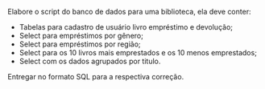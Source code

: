 Elabore o script do banco de dados para uma biblioteca, ela deve conter:

- Tabelas para cadastro de usuário livro empréstimo e devolução;
- Select para empréstimos por gênero;
- Select para empréstimos por região;
- Select para os 10 livros mais emprestados e os 10 menos emprestados;
- Select com os dados agrupados por titulo.

Entregar no formato SQL para a respectiva correção.